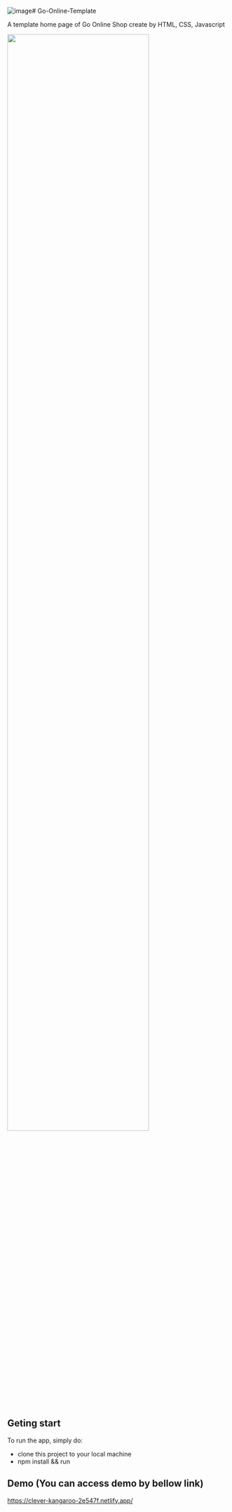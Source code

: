 ![image](https://github.com/phamtrongsang11/Go-Online-Template/assets/101312630/8a2e158f-2286-4020-981b-d8b23806a1b7)# Go-Online-Template

A template home page of Go Online Shop create by HTML, CSS, Javascript

<img src="https://github.com/phamtrongsang11/Go-Online-Template/assets/101312630/8a2e158f-2286-4020-981b-d8b23806a1b7"  width="80%" height="80%">

## Geting start
To run the app, simply do:
- clone this project to your local machine
- npm install && run

## Demo (You can access demo by bellow link)
https://clever-kangaroo-2e547f.netlify.app/
